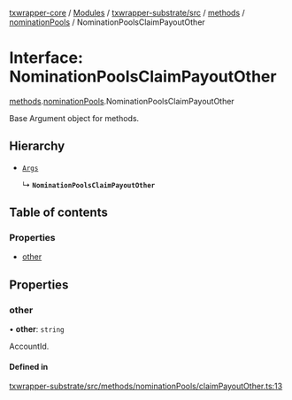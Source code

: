 [txwrapper-core](../README.md) / [Modules](../modules.md) / [txwrapper-substrate/src](../modules/txwrapper_substrate_src.md) / [methods](../modules/txwrapper_substrate_src.methods.md) / [nominationPools](../modules/txwrapper_substrate_src.methods.nominationPools.md) / NominationPoolsClaimPayoutOther

# Interface: NominationPoolsClaimPayoutOther

[methods](../modules/txwrapper_substrate_src.methods.md).[nominationPools](../modules/txwrapper_substrate_src.methods.nominationPools.md).NominationPoolsClaimPayoutOther

Base Argument object for methods.

## Hierarchy

- [`Args`](../modules/txwrapper_core_src.md#args)

  ↳ **`NominationPoolsClaimPayoutOther`**

## Table of contents

### Properties

- [other](txwrapper_substrate_src.methods.nominationPools.NominationPoolsClaimPayoutOther.md#other)

## Properties

### other

• **other**: `string`

AccountId.

#### Defined in

[txwrapper-substrate/src/methods/nominationPools/claimPayoutOther.ts:13](https://github.com/paritytech/txwrapper-core/blob/a09c1f6/packages/txwrapper-substrate/src/methods/nominationPools/claimPayoutOther.ts#L13)
